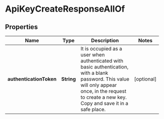 

# ApiKeyCreateResponseAllOf


## Properties

| Name | Type | Description | Notes |
|------------ | ------------- | ------------- | -------------|
|**authenticationToken** | **String** | It is occupied as a user when authenticated with basic authentication, with a blank password. This value will only appear once, in the request to create a new key. Copy and save it in a safe place. |  [optional] |



